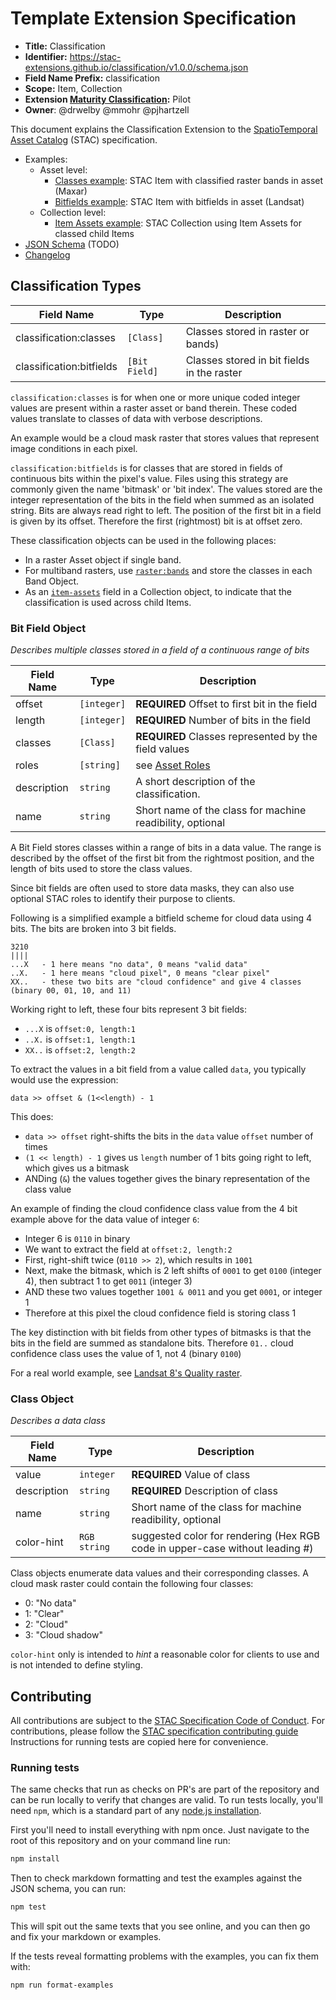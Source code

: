 # Template Extension Specification

- **Title:** Classification
- **Identifier:** <https://stac-extensions.github.io/classification/v1.0.0/schema.json>
- **Field Name Prefix:** classification
- **Scope:** Item, Collection
- **Extension [Maturity Classification](https://github.com/radiantearth/stac-spec/tree/master/extensions/README.md#extension-maturity):** Pilot
- **Owner**: @drwelby @mmohr @pjhartzell 

This document explains the Classification Extension to the [SpatioTemporal Asset Catalog](https://github.com/radiantearth/stac-spec) (STAC) specification.

- Examples:
  - Asset level:
    - [Classes example](examples/item-classes-maxar.json): STAC Item with classified raster bands in asset (Maxar)
    - [Bitfields example](examples/item-bitfields-landsat.json): STAC Item with bitfields in asset (Landsat) 
  - Collection level:
    - [Item Assets example](examples/collection-item-assets.json): STAC Collection using Item Assets for classed child Items
- [JSON Schema](json-schema/schema.json) (TODO)
- [Changelog](./CHANGELOG.md)

## Classification Types

| Field Name              | Type                | Description |
| ----------------------- | ------------------- | ----------- |
| classification:classes  | `[Class]`         | Classes stored in raster or bands) |
| classification:bitfields   | `[Bit Field]`        | Classes stored in bit fields in the raster |

`classification:classes` is for when one or more unique coded integer values are present within a raster asset 
or band therein. These coded values translate to classes of data with verbose descriptions.

An example would be a cloud mask raster that stores values that represent image conditions in each pixel.

`classification:bitfields` is for classes that are stored in fields of continuous bits within the pixel's value. 
Files using this strategy are commonly given the name 'bitmask' or 'bit index'. The values stored are the integer 
representation of the bits in the field when summed as an isolated string. Bits are always read right to left. The 
position of the first bit in a field is given by its offset. Therefore the first (rightmost) bit is at offset zero.

These classification objects can be used in the following places:

- In a raster Asset object if single band.
- For multiband rasters, use [`raster:bands`](https://github.com/stac-extensions/raster) and store the classes in 
  each Band Object.
- As an [`item-assets`](https://github.com/stac-extensions/item-assets) field in a Collection object, to indicate 
  that the classification is used across child Items.

### Bit Field Object

*Describes multiple classes stored in a field of a continuous range of bits*

| Field Name      | Type           | Description |
| --------------- | -------------- | ----------- |
| offset          | `[integer]`    | **REQUIRED** Offset to first bit in the field |
| length          | `[integer]`    | **REQUIRED** Number of bits in the field |
| classes         | `[Class]`      | **REQUIRED** Classes represented by the field values |
| roles           | `[string]`       | see [Asset Roles](https://github.com/radiantearth/stac-spec/blob/master/item-spec/item-spec.md#asset-roles) |
| description     | `string`       | A short description of the classification. |
| name           | `string`             | Short name of the class for machine readibility, optional |

A Bit Field stores classes within a range of bits in a data value. The range is described by the offset of the first 
bit from the rightmost position, and the length of bits used to store the class values.

Since bit fields are often used to store data masks, they can also use optional STAC roles to identify their purpose 
to clients.

Following is a simplified example a bitfield scheme for cloud data using 4 bits. The bits are broken into 3 bit fields.

```{.txt}
3210
||||
...X   - 1 here means "no data", 0 means "valid data"
..X.   - 1 here means "cloud pixel", 0 means "clear pixel"
XX..   - these two bits are "cloud confidence" and give 4 classes (binary 00, 01, 10, and 11)
```

Working right to left, these four bits represent 3 bit fields:

- `...X` is `offset:0, length:1`
- `..X.` is `offset:1, length:1`
- `XX..` is `offset:2, length:2`

To extract the values in a bit field from a value called `data`, you typically would use the expression:

`data >> offset & (1<<length) - 1`

This does:

- `data >> offset` right-shifts the bits in the `data` value `offset` number of times
- `(1 << length) - 1` gives us `length` number of 1 bits going right to left, which gives us a bitmask
- ANDing (`&`) the values together gives the binary representation of the class value

An example of finding the cloud confidence class value from the 4 bit example above for the data value of integer `6`:

- Integer 6 is `0110` in binary
- We want to extract the field at `offset:2, length:2`
- First, right-shift twice (`0110 >> 2`), which results in `1001`
- Next, make the bitmask, which is 2 left shifts of `0001` to get `0100` (integer 4), then subtract 1 to 
  get `0011` (integer 3)
- AND these two values together `1001 & 0011` and you get `0001`, or integer 1
- Therefore at this pixel the cloud confidence field is storing class 1

The key distinction with bit fields from other types of bitmasks is that the bits in the field are summed 
as standalone bits. Therefore `01..` cloud confidence class uses the value of 1, not 4 (binary `0100`)

For a real world example, see [Landsat 8's Quality raster](https://www.usgs.gov/media/images/landsat-1-8-collection-1-level-1-quality-bit-designations).

### Class Object

*Describes a data class*

| Field Name     | Type                 | Description |
| -------------- | -------------------- | ----------- |
| value          | `integer`                | **REQUIRED** Value of class |
| description    | `string`             | **REQUIRED** Description of class |
| name           | `string`             | Short name of the class for machine readibility, optional |
| color-hint     | `RGB string` | suggested color for rendering (Hex RGB code in upper-case without leading #) |

Class objects enumerate data values and their corresponding classes. A cloud mask raster could contain the following 
 four classes:

- 0: "No data"
- 1: "Clear"
- 2: "Cloud"
- 3: "Cloud shadow"

`color-hint` only is intended to *hint* a reasonable color for clients to use and is not intended to define styling.

## Contributing

All contributions are subject to the
[STAC Specification Code of Conduct](https://github.com/radiantearth/stac-spec/blob/master/CODE_OF_CONDUCT.md).
For contributions, please follow the
[STAC specification contributing guide](https://github.com/radiantearth/stac-spec/blob/master/CONTRIBUTING.md) 
Instructions for running tests are copied here for convenience.

### Running tests

The same checks that run as checks on PR's are part of the repository and can be run locally to verify that changes 
are valid. 
To run tests locally, you'll need `npm`, which is a standard part of any 
[node.js installation](https://nodejs.org/en/download/).

First you'll need to install everything with npm once. Just navigate to the root of this repository and on 
your command line run:
```bash
npm install
```

Then to check markdown formatting and test the examples against the JSON schema, you can run:
```bash
npm test
```

This will spit out the same texts that you see online, and you can then go and fix your markdown or examples.

If the tests reveal formatting problems with the examples, you can fix them with:
```bash
npm run format-examples
```

